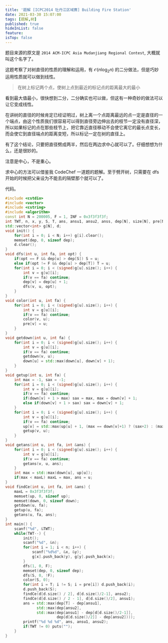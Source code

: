 ```yaml
---
title: '题解 [ICPC2014 牡丹江区域赛] Building Fire Station'
date: 2021-03-30 15:07:00
tags: [题解,树]
published: true
hideInList: false
feature: 
isTop: false
---
```

题目来源的原文是 `2014 ACM-ICPC Asia Mudanjiang Regional Contest`, 大概就叫这个名字了。

这题考察了对树直径的性质的理解和运用，有 $\mathcal O(n \log_2 n)$ 的二分做法，但是巧妙运用性质就可以做到线性。

<!-- more -->

> 在树上标记两个点，使树上点到最近的标记点的距离最大的最小

看到最大值最小，很快想到二分，二分确实也可以做，但这有一种奇妙的做法可以让它变成线性。

在讲树的直径的时候肯定已经证明过，树上离一个点距离最远的点一定是直径的一个端点，由这个性质我们很容易可以得到直径旁边伸出去的枝节一定没有直径深，所以如果标记的点在那些枝节上，把它靠近直径移动不会使它离它的最长点变长，而会使它到直径端点的距离变短，所以标记一定在树的直径上。

有了这个结论，只要把直径劈成两半，然后在两边求中心就可以了。仔细想想为什么，还是很妙的。

注意是中心，不是重心。

求中心的方法可以借鉴我 CodeChef 一道题的题解。至于劈开树，只需要在 dfs 开始的时候把父亲设为不能去的隔壁那个就可以了。


代码。


```cpp
#include <cstdio>
#include <vector>
#include <cstring>
#include <algorithm>
const int N = 200005, F = 1, INF = 0x3f3f3f3f;
int TWT, n, x, y, S, T, ans, ansu1, ansu2, anss, dep[N], size[N], pre[N], up[N], down[N], maxL;
std::vector<int> g[N], d;
void init() {
	for(int i = 0; i < N; i++) g[i].clear();
	memset(dep, 0, sizeof dep);
	d.clear();
}
void dfs(int u, int fa, int opt) {
	if(opt == F && dep[u] > dep[S]) S = u;
	else if(opt != F && dep[u] > dep[T]) T = u;
	for(int i = 0; i < (signed)g[u].size(); i++) {
		int v = g[u][i];
		if(v == fa) continue;
		dep[v] = dep[u] + 1;
		dfs(v, u, opt);
	}
}
void color(int u, int fa) {
	for(int i = 0; i < (signed)g[u].size(); i++) {
		int v = g[u][i];
		if(v == fa) continue;
		color(v, u);
		pre[v] = u;
	}
}
void getdown(int u, int fa) {
	for(int i = 0; i < (signed)g[u].size(); i++) {
		int v = g[u][i];
		if(v == fa) continue;
		getdown(v, u);
		down[u] = std::max(down[u], down[v] + 1);
	}
}
void getup(int u, int fa) {
	int max = -1, sax = -1;
	for(int i = 0; i < (signed)g[u].size(); i++) {
		int v = g[u][i];
		if(v == fa) continue;
		if(down[v] + 1 > max) sax = max, max = down[v] + 1;
		else if(down[v] + 1 > sax) sax = down[v] + 1;
	}
	for(int i = 0; i < (signed)g[u].size(); i++) {
		int v = g[u][i];
		if(v == fa) continue;
		up[v] = std::max(up[u] + 1, (max == down[v]+1) ? (sax+2) : (max+2));
		getup(v, u);
	}
}
void getans(int u, int fa, int &ans) {
	for(int i = 0; i < (signed)g[u].size(); i++) {
		int v = g[u][i];
		if(v == fa) continue;
		getans(v, u, ans);
	}
	int max = std::max(down[u], up[u]);
	if(max < maxL) maxL = max, ans = u;
}
void findCe(int u, int fa, int &ans) {
	maxL = 0x3f3f3f3f;
	memset(up, 0, sizeof up);
	memset(down, 0, sizeof down);
	getdown(u, fa);
	getup(u, fa);
	getans(u, fa, ans);
}
int main() {
	scanf("%d", &TWT);
	while(TWT--) {
		init();
		scanf("%d", &n);
		for(int i = 1; i < n; i++) {
			scanf("%d%d", &x, &y);
			g[x].push_back(y), g[y].push_back(x);
		}
		dfs(1, 0, F);
		memset(dep, 0, sizeof dep); 
		dfs(S, 0, !F);
		color(S, 0);
		for(int i = T; i != S; i = pre[i]) d.push_back(i);
		d.push_back(S);
		findCe(d[d.size() / 2], d[d.size()/2-1], ansu2);
		findCe(d[d.size() / 2 - 1], d[d.size()/2], ansu1);
		ans = std::max(dep[T] - dep[ansu1], 
		      std::max(dep[ansu2], 
		      std::max(dep[ansu1] - dep[d[d.size()/2-1]], 
		      		   dep[d[d.size()/2]] - dep[ansu2])));
		printf("%d %d %d", ans, ansu1, ansu2);
		if(TWT != 0) puts("");
	}
}
```